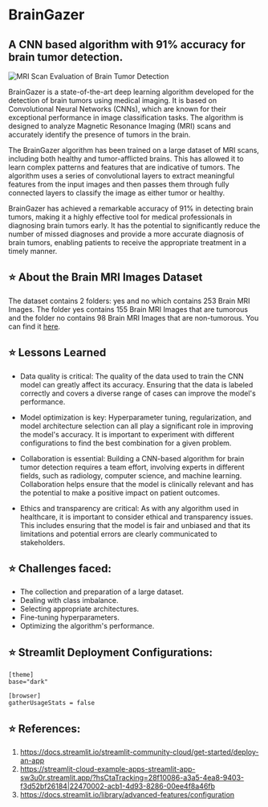 
# BrainGazer

## A CNN based algorithm with 91% accuracy for brain tumor detection.

![MRI Scan Evaluation of Brain Tumor Detection]("../Images/brain_scans.png")

BrainGazer is a state-of-the-art deep learning algorithm developed for the detection of brain tumors using medical imaging. It is based on Convolutional Neural Networks (CNNs), which are known for their exceptional performance in image classification tasks. The algorithm is designed to analyze Magnetic Resonance Imaging (MRI) scans and accurately identify the presence of tumors in the brain.

The BrainGazer algorithm has been trained on a large dataset of MRI scans, including both healthy and tumor-afflicted brains. This has allowed it to learn complex patterns and features that are indicative of tumors. The algorithm uses a series of convolutional layers to extract meaningful features from the input images and then passes them through fully connected layers to classify the image as either tumor or healthy.

BrainGazer has achieved a remarkable accuracy of 91% in detecting brain tumors, making it a highly effective tool for medical professionals in diagnosing brain tumors early. It has the potential to significantly reduce the number of missed diagnoses and provide a more accurate diagnosis of brain tumors, enabling patients to receive the appropriate treatment in a timely manner.

## ⭐  About the Brain MRI Images Dataset<br>
The dataset contains 2 folders: yes and no which contains 253 Brain MRI Images. The folder yes contains 155 Brain MRI Images that are tumorous and the folder no contains 98 Brain MRI Images that are non-tumorous. You can find it [here](https://www.kaggle.com/navoneel/brain-mri-images-for-brain-tumor-detection).


## ⭐ Lessons Learned

* Data quality is critical: The quality of the data used to train the CNN model can greatly affect its accuracy. Ensuring that the data is labeled correctly and covers a diverse range of cases can improve the model's performance.

* Model optimization is key: Hyperparameter tuning, regularization, and model architecture selection can all play a significant role in improving the model's accuracy. It is important to experiment with different configurations to find the best combination for a given problem.

* Collaboration is essential: Building a CNN-based algorithm for brain tumor detection requires a team effort, involving experts in different fields, such as radiology, computer science, and machine learning. Collaboration helps ensure that the model is clinically relevant and has the potential to make a positive impact on patient outcomes.

* Ethics and transparency are critical: As with any algorithm used in healthcare, it is important to consider ethical and transparency issues. This includes ensuring that the model is fair and unbiased and that its limitations and potential errors are clearly communicated to stakeholders.

## ⭐  Challenges faced:

* The collection and preparation of a large dataset. 
* Dealing with class imbalance.
* Selecting appropriate architectures.
* Fine-tuning hyperparameters.
* Optimizing the algorithm's performance.

## ⭐ Streamlit Deployment Configurations:
```
[theme]
base="dark"

[browser]
gatherUsageStats = false
```

## ⭐ References:
1. https://docs.streamlit.io/streamlit-community-cloud/get-started/deploy-an-app
2. https://streamlit-cloud-example-apps-streamlit-app-sw3u0r.streamlit.app/?hsCtaTracking=28f10086-a3a5-4ea8-9403-f3d52bf26184|22470002-acb1-4d93-8286-00ee4f8a46fb
3. https://docs.streamlit.io/library/advanced-features/configuration